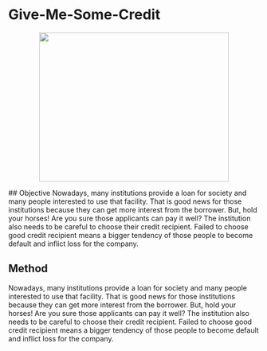 # Give-Me-Some-Credit

<p align="center">
  <img width="380" height="300" src="https://static-news.moneycontrol.com/static-mcnews/2018/06/shutterstock_383374129-1-770x433.jpg">
</p>
## Objective
Nowadays, many institutions provide a loan for society and many people interested to
use that facility. That is good news for those institutions because they can get more
interest from the borrower. But, hold your horses! Are you sure those applicants can pay
it well? The institution also needs to be careful to choose their credit recipient. Failed to
choose good credit recipient means a bigger tendency of those people to become default
and inflict loss for the company.

## Method
Nowadays, many institutions provide a loan for society and many people interested to
use that facility. That is good news for those institutions because they can get more
interest from the borrower. But, hold your horses! Are you sure those applicants can pay
it well? The institution also needs to be careful to choose their credit recipient. Failed to
choose good credit recipient means a bigger tendency of those people to become default
and inflict loss for the company.
